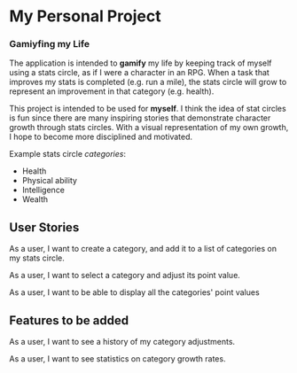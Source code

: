 # My Personal Project

### Gamiyfing my Life

The application is intended to **gamify** my life by keeping track of myself using
a stats circle, as if I were a character in an RPG. When a task that improves my stats
is completed (e.g. run a mile), the stats circle will grow 
to represent an improvement in that category (e.g. health).

This project is intended to be used for **myself**. I think the idea of stat circles
is fun since there are many inspiring stories that demonstrate
character growth through stats circles. With a visual 
representation of my own growth, I hope to become more disciplined and motivated.

Example stats circle *categories*:
- Health
- Physical ability
- Intelligence
- Wealth

## User Stories

As a user, I want to create a category, and add it to a list of categories on my stats circle.

As a user, I want to select a category and adjust its point value.

As a user, I want to be able to display all the categories' point values



## Features to be added 
As a user, I want to see a history of my category adjustments.

As a user, I want to see statistics on category growth rates.
